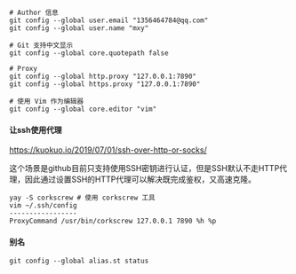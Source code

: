 ```shell
# Author 信息
git config --global user.email "1356464784@qq.com"
git config --global user.name "mxy"

# Git 支持中文显示
git config --global core.quotepath false

# Proxy
git config --global http.proxy "127.0.0.1:7890"
git config --global https.proxy "127.0.0.1:7890"

# 使用 Vim 作为编辑器
git config --global core.editor "vim"
```

#### 让ssh使用代理

https://kuokuo.io/2019/07/01/ssh-over-http-or-socks/

这个场景是github目前只支持使用SSH密钥进行认证，但是SSH默认不走HTTP代理，因此通过设置SSH的HTTP代理可以解决既完成鉴权，又高速克隆。

```shell
yay -S corkscrew # 使用 corkscrew 工具
vim ~/.ssh/config
-----------------
ProxyCommand /usr/bin/corkscrew 127.0.0.1 7890 %h %p
```

#### 别名

```shell
git config --global alias.st status
```

